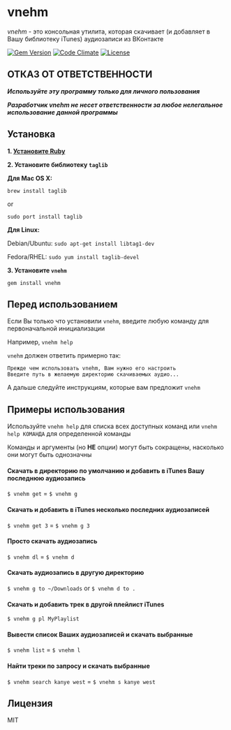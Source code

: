 # vnehm

*vnehm* - это консольная утилита, которая скачивает (и добавляет в Вашу библиотеку iTunes) аудиозаписи из ВКонтакте

[![Gem Version](https://img.shields.io/gem/v/vnehm.svg)](https://rubygems.org/gems/vnehm)
[![Code Climate](https://img.shields.io/codeclimate/github/bogem/vnehm.svg)](https://codeclimate.com/github/bogem/vnehm)
[![License](https://img.shields.io/badge/license-MIT-blue.svg)](https://github.com/bogem/vnehm/blob/master/LICENSE)

## ОТКАЗ ОТ ОТВЕТСТВЕННОСТИ

***Используйте эту программу только для личного пользования***

***Разработчик vnehm не несет ответственности за любое нелегальное использование данной программы***

## Установка

**1. [Установите Ruby](https://www.ruby-lang.org/ru/downloads/)**

**2. Установите библиотеку `taglib`**

**Для Mac OS X:**

`brew install taglib`

or

`sudo port install taglib`

**Для Linux:**

Debian/Ubuntu: `sudo apt-get install libtag1-dev`

Fedora/RHEL: `sudo yum install taglib-devel`

**3. Установите `vnehm`**

`gem install vnehm`

## Перед использованием

Если Вы только что установили `vnehm`, введите любую команду для первоначальной инициализации

Например, `vnehm help`

`vnehm` должен ответить примерно так:
```
Прежде чем использовать vnehm, Вам нужно его настроить
Введите путь в желаемую директорию скачиваемых аудио...
```
А дальше следуйте инструкциям, которые вам предложит `vnehm`

## Примеры использования

Используйте `vnehm help` для списка всех доступных команд или `vnehm help КОМАНДА` для определенной команды

Команды и аргументы (но **НЕ** опции) могут быть сокращены, насколько они могут быть однозначны

#### Скачать в директорию по умолчанию и добавить в iTunes Вашу последнюю аудиозапись

  `$ vnehm get` = `$ vnehm g`

#### Скачать и добавить в iTunes несколько последних аудиозаписей

  `$ vnehm get 3` = `$ vnehm g 3`

#### Просто скачать аудиозапись

  `$ vnehm dl` = `$ vnehm d`

#### Скачать аудиозапись в другую директорию

  `$ vnehm g to ~/Downloads` or `$ vnehm d to .`

#### Скачать и добавить трек в другой плейлист iTunes

  `$ vnehm g pl MyPlaylist`

#### Вывести список Ваших аудиозаписей и скачать выбранные

  `$ vnehm list` = `$ vnehm l`

#### Найти треки по запросу и скачать выбранные

  `$ vnehm search kanye west` = `$ vnehm s kanye west`

## Лицензия

MIT
